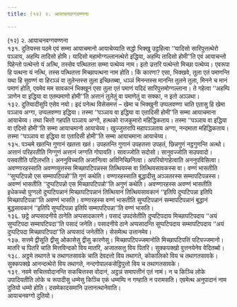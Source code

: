 ```yaml
---
title: (१२) २. आयाचनवग्गवण्णना

---
```

(१२) २. आयाचनवग्गवण्णना  
१३१. दुतियस्स पठमे एवं सम्मा आयाचमानो आयाचेय्याति सद्धो भिक्खु उट्ठहित्वा ‘‘यादिसो सारिपुत्तत्थेरो पञ्ञाय, अहम्पि तादिसो होमि। यादिसो महामोग्गल्लानत्थेरो इद्धिया, अहम्पि तादिसो होमी’’ति एवं आयाचन्तो पिहेन्तो पत्थेन्तो यं अत्थि, तस्सेव पत्थितत्ता सम्मा पत्थेय्य नाम। इतो उत्तरि पत्थेन्तो मिच्छा पत्थेय्य। एवरूपा हि पत्थना यं नत्थि, तस्स पत्थितत्ता मिच्छापत्थना नाम होति। किं कारणा? एसा, भिक्खवे, तुला एतं पमाणन्ति यथा हि सुवण्णं वा हिरञ्ञं वा तुलेन्तस्स तुला इच्छितब्बा, धञ्ञं मिनन्तस्स मानन्ति तुलने तुला, मिनने च मानं पमाणं होति, एवमेव मम सावकानं भिक्खूनं एसा तुला एतं पमाणं यदिदं सारिपुत्तमोग्गल्लाना। ते गहेत्वा ‘‘अहम्पि ञाणेन वा इद्धिया वा एतम्पमाणो होमी’’ति अत्तानं तुलेतुं वा पमाणेतुं वा सक्का, न इतो अञ्ञथा।  
१३२. दुतियादीसुपि एसेव नयो। इदं पनेत्थ विसेसमत्तं – खेमा च भिक्खुनी उप्पलवण्णा चाति एतासु हि खेमा पञ्ञाय अग्गा, उप्पलवण्णा इद्धिया। तस्मा ‘‘पञ्ञाय वा इद्धिया वा एतादिसी होमी’’ति सम्मा आयाचमाना आयाचेय्य। तथा चित्तो गहपति पञ्ञाय अग्गो, हत्थको राजकुमारो महिद्धिकताय। तस्मा ‘‘पञ्ञाय वा इद्धिया वा एदिसो होमी’’ति सम्मा आयाचमानो आयाचेय्य। खुज्जुत्तरापि महापञ्ञताय अग्गा, नन्दमाता महिद्धिकताय। तस्मा ‘‘पञ्ञाय वा इद्धिया वा एतादिसी होमी’’ति सम्मा आयाचमाना आयाचेय्य।  
१३५. पञ्चमे खतन्ति गुणानं खतत्ता खतं। उपहतन्ति गुणानं उपहतत्ता उपहतं, छिन्नगुणं नट्ठगुणन्ति अत्थो। अत्तानं परिहरतीति निग्गुणं अत्तानं जग्गति गोपायति। सावज्जोति सदोसो। सानुवज्जोति सउपवादो। पसवतीति पटिलभति। अननुविच्चाति अजानित्वा अविनिच्छिनित्वा। अपरियोगाहेत्वाति अननुपविसित्वा। अवण्णारहस्साति अवण्णयुत्तस्स मिच्छापटिपन्नस्स तित्थियस्स वा तित्थियसावकस्स वा। वण्णं भासतीति ‘‘सुप्पटिपन्नो एस सम्मापटिपन्नो’’ति गुणं कथेति। वण्णारहस्साति बुद्धादीसु अञ्ञतरस्स सम्मापटिपन्नस्स। अवण्णं भासतीति ‘‘दुप्पटिपन्नो एस मिच्छापटिपन्नो’’ति अगुणं कथेति। अवण्णारहस्स अवण्णं भासतीति इधेकच्चो पुग्गलो दुप्पटिपन्नानं मिच्छापटिपन्नानं तित्थियानं तित्थियसावकानं ‘‘इतिपि दुप्पटिपन्ना इतिपि मिच्छापटिपन्ना’’ति अवण्णं भासति। वण्णारहस्स वण्णं भासतीति सुप्पटिपन्नानं सम्मापटिपन्नानं बुद्धानं बुद्धसावकानं ‘‘इतिपि सुप्पटिपन्ना इतिपि सम्मापटिपन्ना’’ति वण्णं भासति।  
१३६. छट्ठे अप्पसादनीये ठानेति अप्पसादकारणे। पसादं उपदंसेतीति दुप्पटिपदाय मिच्छापटिपदाय ‘‘अयं सुप्पटिपदा सम्मापटिपदा’’ति पसादं जनेति। पसादनीये ठाने अप्पसादन्ति सुप्पटिपदाय सम्मापटिपदाय ‘‘अयं दुप्पटिपदा मिच्छापटिपदा’’ति अप्पसादं जनेतीति। सेसमेत्थ उत्तानमेव।  
१३७. सत्तमे द्वीसूति द्वीसु ओकासेसु द्वीसु कारणेसु। मिच्छापटिपज्जमानोति मिच्छापटिपत्तिं पटिपज्जमानो। मातरि च पितरि चाति मित्तविन्दको विय मातरि, अजातसत्तु विय पितरि। सुक्कपक्खो वुत्तनयेनेव वेदितब्बो।  
१३८. अट्ठमे तथागते च तथागतसावके चाति देवदत्तो विय तथागते, कोकालिको विय च तथागतसावके। सुक्कपक्खे आनन्दत्थेरो विय तथागते, नन्दगोपालकसेट्ठिपुत्तो विय च तथागतसावके।  
१३९. नवमे सचित्तवोदानन्ति सकचित्तस्स वोदानं, अट्ठन्नं समापत्तीनं एतं नामं। न च किञ्चि लोके उपादियतीति लोके च रूपादीसु धम्मेसु किञ्चि एकं धम्मम्पि न गण्हाति न परामसति। एवमेत्थ अनुपादानं नाम दुतियो धम्मो होति। दसमेकादसमानि उत्तानत्थानेवाति।  
आयाचनवग्गो दुतियो।  